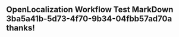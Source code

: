 <properties
ms.topic="hero-topic"
ms.test1="hero-topic"
ms.test2="test"/>

## OpenLocalization Workflow Test MarkDown 3ba5a41b-5d73-4f70-9b34-04fbb57ad70a thanks!

